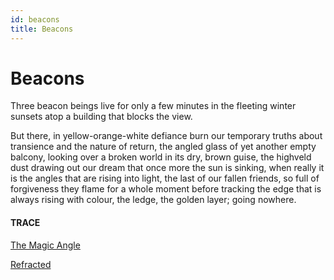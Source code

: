 ```yaml
---
id: beacons
title: Beacons
---
```


# Beacons

Three beacon beings
live for only a few minutes
in the fleeting winter sunsets
atop a building that blocks the view. 

But there, 
in yellow-orange-white defiance
burn our temporary truths
about transience and the nature
of return,
the angled glass of yet another
empty balcony, looking over 
a broken world in its dry, brown guise, 
the highveld dust drawing out
our dream that once more
the sun is sinking,
when really it is the angles
that are rising into light,
the last of our fallen friends,
so full of forgiveness
they flame for a whole moment
before tracking the edge
that is always rising with colour,
the ledge, the golden layer;
going nowhere.


#### TRACE

[The Magic Angle](http://mriquestions.com/magic-angle.html)

[Refracted](https://www.youtube.com/watch?v=jW1Xa7XSQ7s "Any Mandelbrot will do")